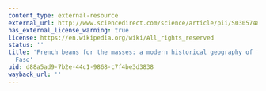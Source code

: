 ```yaml
---
content_type: external-resource
external_url: http://www.sciencedirect.com/science/article/pii/S0305748802904871
has_external_license_warning: true
license: https://en.wikipedia.org/wiki/All_rights_reserved
status: ''
title: 'French beans for the masses: a modern historical geography of food in Burkina
  Faso'
uid: d88a5ad9-7b2e-44c1-9868-c7f4be3d3838
wayback_url: ''
---
```

